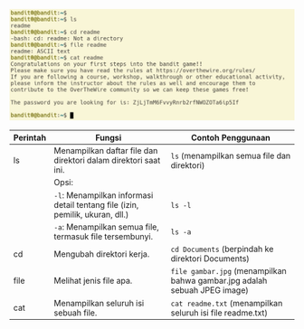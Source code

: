 ![0](gambar/0.jpg)



| Perintah | Fungsi                                                                   | Contoh Penggunaan                                                              |
|---|---|---|
| ls       | Menampilkan daftar file dan direktori dalam direktori saat ini.             | `ls` (menampilkan semua file dan direktori)                                      |
|         | Opsi:                                                                      |                                                                             |
|         | `-l`: Menampilkan informasi detail tentang file (izin, pemilik, ukuran, dll.) | `ls -l`                                                                         |
|         | `-a`: Menampilkan semua file, termasuk file tersembunyi.                   | `ls -a`                                                                         |
| cd       | Mengubah direktori kerja.                                                 | `cd Documents` (berpindah ke direktori Documents)                                |
| file     | Melihat jenis file apa.                                                   | `file gambar.jpg` (menampilkan bahwa gambar.jpg adalah sebuah JPEG image)         |
| cat       | Menampilkan seluruh isi sebuah file.                                        | `cat readme.txt` (menampilkan seluruh isi file readme.txt)                       |
